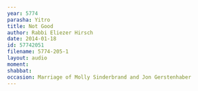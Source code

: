 ```yaml
---
year: 5774
parasha: Yitro
title: Not Good
author: Rabbi Eliezer Hirsch
date: 2014-01-18
id: 57742051
filename: 5774-205-1
layout: audio
moment: 
shabbat: 
occasion: Marriage of Molly Sinderbrand and Jon Gerstenhaber
---
```

